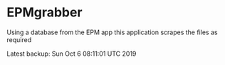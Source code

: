 # EPMgrabber
Using a database from the EPM app this application scrapes the files as required


Latest backup: Sun Oct 6 08:11:01 UTC 2019
